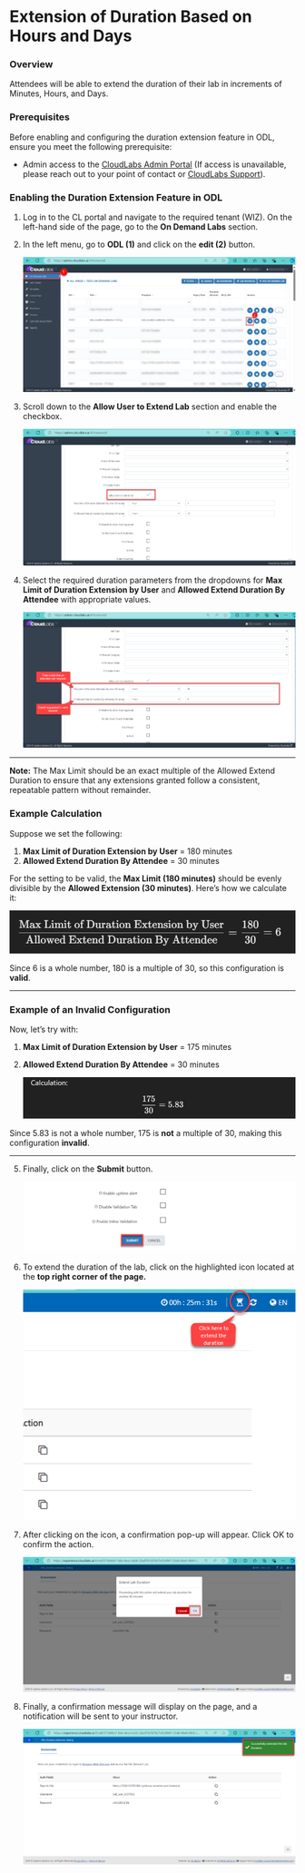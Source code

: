 # Extension of Duration Based on Hours and Days

### Overview

Attendees will be able to extend the duration of their lab in increments of Minutes, Hours, and Days.

### Prerequisites

Before enabling and configuring the duration extension feature in ODL, ensure you meet the following prerequisite:

- Admin access to the [CloudLabs Admin Portal](https://admin.cloudlabs.ai/) (If access is unavailable, please reach out to your point of contact or [CloudLabs Support](https://docs.cloudlabs.ai/RequestSupport)).

### Enabling the Duration Extension Feature in ODL

1. Log in to the CL portal and navigate to the required tenant (WIZ). On the left-hand side of the page, go to the **On Demand Labs** section.

2. In the left menu, go to **ODL (1)** and click on the **edit (2)** button.

   ![](./img/01.png)

3. Scroll down to the **Allow User to Extend Lab** section and enable the checkbox.

   ![](./img/02.png)

4. Select the required duration parameters from the dropdowns for **Max Limit of Duration Extension by User** and **Allowed Extend Duration By Attendee** with appropriate values.

   ![](./img/03.png)

---

**Note:** The Max Limit should be an exact multiple of the Allowed Extend Duration to ensure that any extensions granted follow a consistent, repeatable pattern without remainder.

### Example Calculation

Suppose we set the following:

1. **Max Limit of Duration Extension by User** = 180 minutes
2. **Allowed Extend Duration By Attendee** = 30 minutes

For the setting to be valid, the **Max Limit (180 minutes)** should be evenly divisible by the **Allowed Extension (30 minutes)**. Here’s how we calculate it:

   ![](./img/3.1.png)

Since 6 is a whole number, 180 is a multiple of 30, so this configuration is **valid**.

---

### Example of an Invalid Configuration

Now, let’s try with:

1. **Max Limit of Duration Extension by User** = 175 minutes
2. **Allowed Extend Duration By Attendee** = 30 minutes

   ![](./img/3.2.png)

Since 5.83 is not a whole number, 175 is **not** a multiple of 30, making this configuration **invalid**.

---

5. Finally, click on the **Submit** button.

   ![](./img/04.png)

6. To extend the duration of the lab, click on the highlighted icon located at the **top right corner of the page.** 

   ![](./img/05.png)

7. After clicking on the icon, a confirmation pop-up will appear. Click OK to confirm the action.

   ![](./img/06.png)

8. Finally, a confirmation message will display on the page, and a notification will be sent to your instructor.

   ![](./img/07.png)
